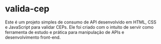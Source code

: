 # valida-cep
Este é um projeto simples de consumo de API desenvolvido em HTML, CSS e JavaScript para validar CEPs. Ele foi criado com o intuito de servir como ferramenta de estudo e prática para manipulação de APIs e desenvolvimento front-end.
